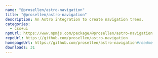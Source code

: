 ```yaml
---
name: "@prosellen/astro-navigation"
title: "@prosellen/astro-navigation"
description: An Astro integration to create navigation trees.
categories:
  - css+ui
npmUrl: https://www.npmjs.com/package/@prosellen/astro-navigation
repoUrl: https://github.com/prosellen/astro-navigation
homepageUrl: https://github.com/prosellen/astro-navigation#readme
downloads: 31
---
```

